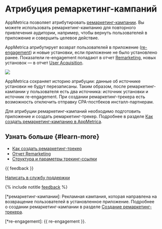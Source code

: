 # Атрибуция ремаркетинг-кампаний

AppMetrica позволяет атрибутировать [ремаркетинг-кампании](*ремаркетинг-кампании). Вы можете использовать ремаркетинг-кампанию для повторного привлечения аудитории, например, чтобы вернуть пользователей в приложение и совершить целевое действие.

AppMetrica атрибутирует возврат пользователей в приложение ([re-engagement](*re-engagement)) и новые установки, если приложение не было установлено ранее. Показатели re-engagement попадают в отчет [Remarketing](../mobile-reports/remarketing-report.md), новых установок — в отчет [User Acquisition](../mobile-reports/user-acquisition-report.md).

![](https://yastatic.net/s3/doc-binary/src/dev/appmetrica/{{locale}}/images/mobile-tracking/remarketing-attribution.png)

AppMetrica сохраняет историю атрибуции: данные об источнике установки не будут перезаписаны. Таким образом, после ремаркетинг-кампании у пользователя есть два источника: источник установки и источник re-engagement. При создании ремаркетинг-трекера есть возможность отключить отправку CPA-постбеков инсталл-партнерам.

Для атрибуции ремаркетинг-кампаний необходимо подготовить приложение и создать ремаркетинг-трекер. Подробнее в разделе [Как создать ремаркетинг-кампанию в AppMetrica](../troubleshooting/troubleshooting.md#remarketing-campaign).

## Узнать больше {#learn-more}

- [Как создать ремаркетинг-трекер](add-remarketing-tracker.md)
- [Отчет Remarketing](../mobile-reports/remarketing-report.md)
- [Структура и параметры трекинг-ссылки](tracking-specification.md)

{{ feedback }}

<a href="../troubleshooting/feedback-new.html">
  <span class="button">Написать в службу поддержки</span>
</a>

{% include notitle [feedback](../_includes/feedback-button.md) %}

[*ремаркетинг-кампании]: Рекламная кампания, которая направлена на возвращение пользователей в установленное приложение. Подробнее о создании ремаркетинг-кампании в разделе [Создание ремаркетинг-трекера](add-remarketing-tracker.md).

[*re-engagement]: {{ re-engagement }}.
